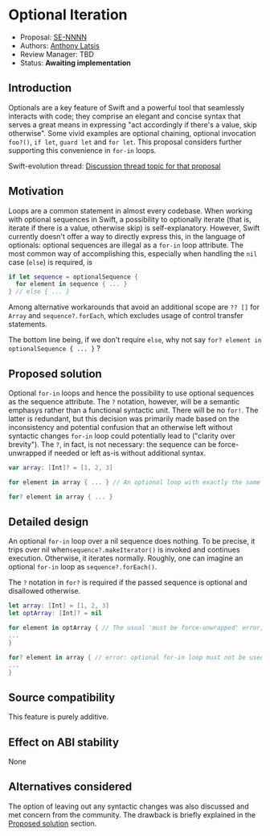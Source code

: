 # Optional Iteration

* Proposal: [SE-NNNN](NNNN-filename.md)
* Authors: [Anthony Latsis](https://github.com/AnthonyLatsis)
* Review Manager: TBD
* Status: **Awaiting implementation**

## Introduction

Optionals are a key feature of Swift and a powerful tool that seamlessly interacts with code;
they comprise an elegant and concise syntax that serves a great means in expressing
"act accordingly if there's a value, skip otherwise".
Some vivid examples are optional chaining, optional invocation `foo?()`, `if let`, `guard let` and `for let`. This proposal considers further supporting this convenience in `for-in` loops.

Swift-evolution thread: [Discussion thread topic for that proposal](https://forums.swift.org/t/another-try-at-allowing-optional-iteration/14376?u=anthonylatsis)

## Motivation

Loops are a common statement in almost every codebase. When working with optional sequences in Swift, a possibility to optionally iterate
(that is, iterate if there is a value, otherwise skip) is self-explanatory. However, Swift currently doesn't offer a way to directly express this, in the language of optionals: optional sequences are illegal as a `for-in` loop attribute. The most common way of accomplishing this, especially when handling the `nil` case (`else`) is required, is

```swift
if let sequence = optionalSequence {
  for element in sequence { ... }
} // else { ... }
```

Among alternative workarounds that avoid an additional scope are `?? []` for `Array` and `sequence?.forEach`, which excludes usage of control transfer statements.

The bottom line being, if we don't require `else`, why not say `for? element in optionalSequence { ... }` ?

## Proposed solution

Optional `for-in` loops and hence the possibility to use optional sequences as the sequence attribute. The `?` notation, however, will be a semantic
emphasys rather than a functional syntactic unit. There will be no `for!`. The latter is redundant, but this decision was primarily made based on the inconsistency and potential confusion that an otherwise left without syntactic changes `for-in` loop could potentially lead to ("clarity over brevity"). The `?`, in fact, is not necessary: the sequence can be force-unwrapped if needed or left as-is without additional syntax.

``` swift
var array: [Int]? = [1, 2, 3]

for element in array { ... } // An optional loop with exactly the same syntax is considered a source of confusion

for? element in array { ... }

```

## Detailed design

An optional `for-in` loop over a nil sequence does nothing. To be precise, it trips over nil when`sequence?.makeIterator()` is invoked and continues execution. Otherwise, it iterates normally. Roughly, one can imagine an optional `for-in` loop as `sequence?.forEach()`.

The `?` notation in `for?` is required if the passed sequence is optional and disallowed otherwise.
```swift
let array: [Int] = [1, 2, 3]
let optArray: [Int]? = nil

for element in optArray { // The usual 'must be force-unwrapped' error, but with the preffered fixit to use 'for?' 
...
}

for? element in array { // error: optional for-in loop must not be used on a non-optional sequence of type '[Int]'
...
}
```

## Source compatibility

This feature is purely additive.

## Effect on ABI stability

None

## Alternatives considered

The option of leaving out any syntactic changes was also discussed and met concern from the community. The drawback is briefly explained in the [Proposed solution](#proposed-solution) section.
